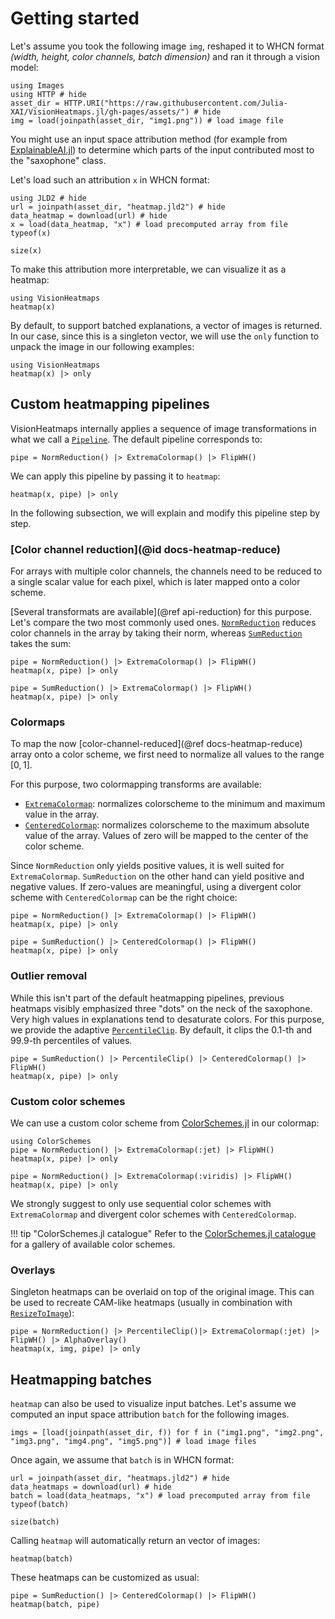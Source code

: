 # Getting started
Let's assume you took the following image `img`,
reshaped it to WHCN format *(width, height, color channels, batch dimension)*
and ran it through a vision model:

```@example 1
using Images
using HTTP # hide
asset_dir = HTTP.URI("https://raw.githubusercontent.com/Julia-XAI/VisionHeatmaps.jl/gh-pages/assets/") # hide
img = load(joinpath(asset_dir, "img1.png")) # load image file
```

You might use an input space attribution method 
(for example from [ExplainableAI.jl](https://github.com/Julia-XAI/ExplainableAI.jl))
to determine which parts of the input contributed most to the "saxophone" class.

Let's load such an attribution `x` in WHCN format:
```@example 1
using JLD2 # hide
url = joinpath(asset_dir, "heatmap.jld2") # hide
data_heatmap = download(url) # hide
x = load(data_heatmap, "x") # load precomputed array from file
typeof(x)
```

```@example 1
size(x)
```

To make this attribution more interpretable,
we can visualize it as a heatmap:
```@example 1
using VisionHeatmaps
heatmap(x)
```

By default, to support batched explanations, a vector of images is returned.
In our case, since this is a singleton vector, we will use the `only` function to unpack the image in our following examples:

```@example 1
using VisionHeatmaps
heatmap(x) |> only
```

## Custom heatmapping pipelines
 
VisionHeatmaps internally applies a sequence of image transformations in what we call a [`Pipeline`](@ref).
The default pipeline corresponds to: 
```@example 1
pipe = NormReduction() |> ExtremaColormap() |> FlipWH()
```

We can apply this pipeline by passing it to `heatmap`:

```@example 1
heatmap(x, pipe) |> only
```

In the following subsection, we will explain and modify this pipeline step by step.

### [Color channel reduction](@id docs-heatmap-reduce)

For arrays with multiple color channels, the channels need to be reduced to a single scalar value for each pixel, which is later mapped onto a color scheme.

[Several transformats are available](@ref api-reduction) for this purpose. Let's compare the two most commonly used ones.
[`NormReduction`](@ref) reduces color channels in the array by taking their norm,
whereas [`SumReduction`](@ref) takes the sum:

```@example 1
pipe = NormReduction() |> ExtremaColormap() |> FlipWH()
heatmap(x, pipe) |> only
```

```@example 1
pipe = SumReduction() |> ExtremaColormap() |> FlipWH()
heatmap(x, pipe) |> only
```

### Colormaps

To map the now [color-channel-reduced](@ref docs-heatmap-reduce) array onto a color scheme,
we first need to normalize all values to the range $[0, 1]$.

For this purpose, two colormapping transforms are available:
- [`ExtremaColormap`](@ref): normalizes colorscheme to the minimum and maximum value in the array.
- [`CenteredColormap`](@ref): normalizes colorscheme to the maximum absolute value of the array.
  Values of zero will be mapped to the center of the color scheme.

Since `NormReduction` only yields positive values, it is well suited for `ExtremaColormap`.
`SumReduction` on the other hand can yield positive and negative values. If zero-values are meaningful, using a divergent color scheme with `CenteredColormap` can be the right choice:

```@example 1
pipe = NormReduction() |> ExtremaColormap() |> FlipWH()
heatmap(x, pipe) |> only
```

```@example 1
pipe = SumReduction() |> CenteredColormap() |> FlipWH()
heatmap(x, pipe) |> only
```
### Outlier removal

While this isn't part of the default heatmapping pipelines,
previous heatmaps visibly emphasized three "dots" on the neck of the saxophone.
Very high values in explanations tend to desaturate colors.
For this purpose, we provide the adaptive [`PercentileClip`](@ref).
By default, it clips the 0.1-th and 99.9-th percentiles of values.

```@example 1
pipe = SumReduction() |> PercentileClip() |> CenteredColormap() |> FlipWH()
heatmap(x, pipe) |> only
```

### Custom color schemes
We can use a custom color scheme from [ColorSchemes.jl](https://juliagraphics.github.io/ColorSchemes.jl/stable/basics/) in our colormap:

```@example 1
using ColorSchemes
pipe = NormReduction() |> ExtremaColormap(:jet) |> FlipWH()
heatmap(x, pipe) |> only
```

```@example 1
pipe = NormReduction() |> ExtremaColormap(:viridis) |> FlipWH()
heatmap(x, pipe) |> only
```
 
We strongly suggest to only use sequential color schemes with `ExtremaColormap` 
and divergent color schemes with `CenteredColormap`.

!!! tip "ColorSchemes.jl catalogue"
    Refer to the [ColorSchemes.jl catalogue](https://juliagraphics.github.io/ColorSchemes.jl/stable/basics/)
    for a gallery of available color schemes.

### Overlays

Singleton heatmaps can be overlaid on top of the original image.
This can be used to recreate CAM-like heatmaps (usually in combination with [`ResizeToImage`](@ref)):

```@example 1
pipe = NormReduction() |> PercentileClip()|> ExtremaColormap(:jet) |> FlipWH() |> AlphaOverlay()
heatmap(x, img, pipe) |> only
```

## Heatmapping batches
`heatmap` can also be used to visualize input batches.
Let's assume we computed an input space attribution `batch` for the following images.

```@example 1
imgs = [load(joinpath(asset_dir, f)) for f in ("img1.png", "img2.png", "img3.png", "img4.png", "img5.png")] # load image files 
```

Once again, we assume that `batch` is in WHCN format:

```@example 1
url = joinpath(asset_dir, "heatmaps.jld2") # hide
data_heatmaps = download(url) # hide
batch = load(data_heatmaps, "x") # load precomputed array from file
typeof(batch)
```

```@example 1
size(batch)
```

Calling `heatmap` will automatically return an vector of images:

```@example 1
heatmap(batch)
```

These heatmaps can be customized as usual:

```@example 1
pipe = SumReduction() |> CenteredColormap() |> FlipWH()
heatmap(batch, pipe)
```
